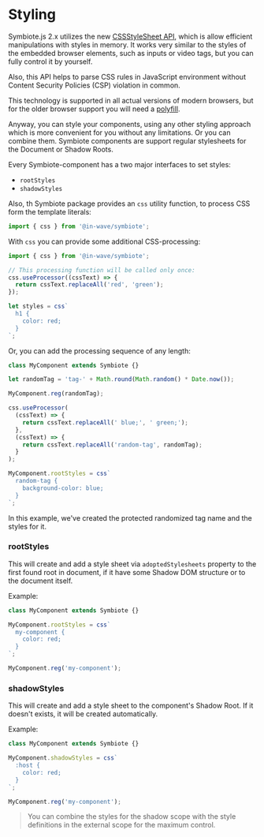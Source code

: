 # Styling

Symbiote.js 2.x utilizes the new [CSSStyleSheet API](https://developer.mozilla.org/en-US/docs/Web/API/CSSStyleSheet/CSSStyleSheet), which is allow efficient manipulations with styles in memory. It works very similar to the styles of the embedded browser elements, such as inputs or video tags, but you can fully control it by yourself. 

Also, this API helps to parse CSS rules in JavaScript environment without Content Security Policies (CSP) violation in common.

This technology is supported in all actual versions of modern browsers, but for the older browser support you will need a [polyfill](https://www.npmjs.com/package/construct-style-sheets-polyfill).

Anyway, you can style your components, using any other styling approach which is more convenient for you without any limitations. Or you can combine them. Symbiote components are support regular stylesheets for the Document or Shadow Roots.

Every Symbiote-component has a two major interfaces to set styles:
- `rootStyles`
- `shadowStyles`

Also, th Symbiote package provides an `css` utility function, to process CSS form the template literals:
```js
import { css } from '@in-wave/symbiote';
```

With `css` you can provide some additional CSS-processing:

```js
import { css } from '@in-wave/symbiote';

// This processing function will be called only once:
css.useProcessor((cssText) => {
  return cssText.replaceAll('red', 'green');
});

let styles = css`
  h1 {
    color: red;
  }
`;
```

Or, you can add the processing sequence of any length:
```js
class MyComponent extends Symbiote {}

let randomTag = 'tag-' + Math.round(Math.random() * Date.now());

MyComponent.reg(randomTag);

css.useProcessor(
  (cssText) => {
    return cssText.replaceAll(' blue;', ' green;');
  },
  (cssText) => {
    return cssText.replaceAll('random-tag', randomTag);
  }
);

MyComponent.rootStyles = css`
  random-tag {
    background-color: blue;
  }
`;
```
In this example, we've created the protected randomized tag name and the styles for it.

### rootStyles

This will create and add a style sheet via `adoptedStylesheets` property to the first found root in document, if it have some Shadow DOM structure or to the document itself.

Example:
```js
class MyComponent extends Symbiote {}

MyComponent.rootStyles = css`
  my-component {
    color: red;
  }
`;

MyComponent.reg('my-component');
```

### shadowStyles

This will create and add a style sheet to the component's Shadow Root. If it doesn't exists, it will be created automatically.

Example:
```js
class MyComponent extends Symbiote {}

MyComponent.shadowStyles = css`
  :host {
    color: red;
  }
`;

MyComponent.reg('my-component');
```

> You can combine the styles for the shadow scope with the style definitions in the external scope for the maximum control.
